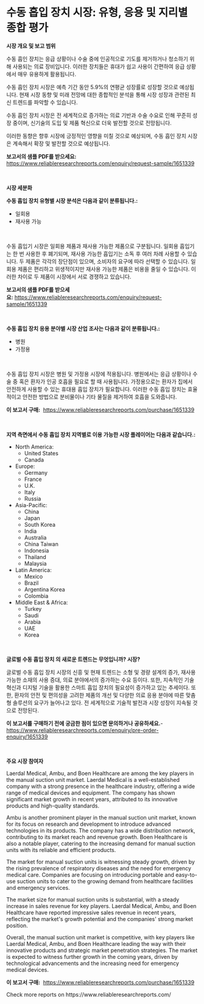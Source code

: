 <p><h1>수동 흡입 장치 시장: 유형, 응용 및 지리별 종합 평가</h1></p><p><strong>시장 개요 및 보고 범위</strong></p>
<p><p>수동 흡인 장치는 응급 상황이나 수술 중에 인공적으로 기도를 제거하거나 청소하기 위해 사용되는 의료 장비입니다. 이러한 장치들은 휴대가 쉽고 사용이 간편하여 응급 상황에서 매우 유용하게 활용됩니다.</p><p>수동 흡인 장치 시장은 예측 기간 동안 5.9%의 연평균 성장률로 성장할 것으로 예상됩니다. 현재 시장 동향 및 미래 전망에 대한 종합적인 분석을 통해 시장 성장과 관련된 최신 트렌드를 파악할 수 있습니다. </p><p>수동 흡인 장치 시장은 전 세계적으로 증가하는 의료 기반과 수술 수요로 인해 꾸준히 성장 중이며, 신기술의 도입 및 제품 혁신으로 더욱 발전할 것으로 전망됩니다. </p><p>이러한 동향은 향후 시장에 긍정적인 영향을 미칠 것으로 예상되며, 수동 흡인 장치 시장은 계속해서 확장 및 발전할 것으로 예상됩니다.</p></p>
<p><strong>보고서의 샘플 PDF를 받으세요:</strong> <a href="https://www.reliableresearchreports.com/enquiry/request-sample/1651339">https://www.reliableresearchreports.com/enquiry/request-sample/1651339</a></p>
<p>&nbsp;</p>
<p><strong>시장 세분화</strong></p>
<p><strong>수동 흡입 장치 유형별 시장 분석은 다음과 같이 분류됩니다.:</strong></p>
<p><ul><li>일회용</li><li>재사용 가능</li></ul></p>
<p>&nbsp;</p>
<p><p>수동 흡입기 시장은 일회용 제품과 재사용 가능한 제품으로 구분됩니다. 일회용 흡입기는 한 번 사용한 후 폐기되며, 재사용 가능한 흡입기는 소독 후 여러 차례 사용할 수 있습니다. 두 제품은 각각의 장단점이 있으며, 소비자의 요구에 따라 선택할 수 있습니다. 일회용 제품은 편리하고 위생적이지만 재사용 가능한 제품은 비용을 줄일 수 있습니다. 이러한 차이로 두 제품이 시장에서 서로 경쟁하고 있습니다.</p></p>
<p><strong>보고서의 샘플 PDF를 받으세요:</strong>&nbsp;<a href="https://www.reliableresearchreports.com/enquiry/request-sample/1651339">https://www.reliableresearchreports.com/enquiry/request-sample/1651339</a></p>
<p>&nbsp;</p>
<p><strong> 수동 흡입 장치 응용 분야별 시장 산업 조사는 다음과 같이 분류됩니다.:</strong></p>
<p><ul><li>병원</li><li>가정용</li></ul></p>
<p>&nbsp;</p>
<p><p>수동 흡입 장치 시장은 병원 및 가정용 시장에 적용됩니다. 병원에서는 응급 상황이나 수술 중 혹은 환자가 인공 호흡을 필요로 할 때 사용됩니다. 가정용으로는 환자가 집에서 안전하게 사용할 수 있는 휴대용 흡입 장치가 필요합니다. 이러한 수동 흡입 장치는 효율적이고 안전한 방법으로 분비물이나 기타 물질을 제거하여 호흡을 도와줍니다.</p></p>
<p><strong>이 보고서 구매:</strong>&nbsp; <a href="https://www.reliableresearchreports.com/purchase/1651339">https://www.reliableresearchreports.com/purchase/1651339</a></p>
<p>&nbsp;</p>
<p><strong>지역 측면에서 수동 흡입 장치 지역별로 이용 가능한 시장 플레이어는 다음과 같습니다.:</strong></p>
<p><ul>
    <li>
        North America:
        <ul>
            <li>United States</li>
            <li>Canada</li>
        </ul>
    </li>
    <li>
        Europe:
        <ul>
            <li>Germany</li>
            <li>France</li>
            <li>U.K.</li>
            <li>Italy</li>
            <li>Russia</li>
        </ul>
    </li>
    <li>
        Asia-Pacific:
        <ul>
            <li>China</li>
            <li>Japan</li>
            <li>South Korea</li>
            <li>India</li>
            <li>Australia</li>
            <li>China Taiwan</li>
            <li>Indonesia</li>
            <li>Thailand</li>
            <li>Malaysia</li>
        </ul>
    </li>
    <li>
        Latin America:
        <ul>
            <li>Mexico</li>
            <li>Brazil</li>
            <li>Argentina Korea</li>
            <li>Colombia</li>
        </ul>
    </li>
    <li>
        Middle East & Africa:
        <ul>
            <li>Turkey</li>
            <li>Saudi</li>
            <li>Arabia</li>
            <li>UAE</li>
            <li>Korea</li>
        </ul>
    </li>
    </ul></p>
<p>&nbsp;</p>
<p><strong>글로벌 수동 흡입 장치 의 새로운 트렌드는 무엇입니까? 시장?</strong></p>
<p><p>글로벌 수동 흡입 장치 시장의 신흥 및 현재 트렌드는 소형 및 경량 설계의 증가, 재사용 가능한 소재의 사용 증대, 의료 분야에서의 증가하는 수요 등이다. 또한, 지속적인 기술 혁신과 디지털 기술을 활용한 스마트 흡입 장치의 필요성이 증가하고 있는 추세이다. 또한, 환자의 안전 및 편의성을 고려한 제품의 개선 및 다양한 의료 응용 분야에 따른 맞춤형 솔루션의 요구가 늘어나고 있다. 전 세계적으로 기술적 발전과 시장 성장이 지속될 것으로 전망된다.</p></p>
<p><strong>이 보고서를 구매하기 전에 궁금한 점이 있으면 문의하거나 공유하세요.</strong>- <a href="https://www.reliableresearchreports.com/enquiry/pre-order-enquiry/1651339">https://www.reliableresearchreports.com/enquiry/pre-order-enquiry/1651339</a></p>
<p>&nbsp;</p>
<p><strong>주요 시장 참여자</strong></p>
<p><p>Laerdal Medical, Ambu, and Boen Healthcare are among the key players in the manual suction unit market. Laerdal Medical is a well-established company with a strong presence in the healthcare industry, offering a wide range of medical devices and equipment. The company has shown significant market growth in recent years, attributed to its innovative products and high-quality standards.</p><p>Ambu is another prominent player in the manual suction unit market, known for its focus on research and development to introduce advanced technologies in its products. The company has a wide distribution network, contributing to its market reach and revenue growth. Boen Healthcare is also a notable player, catering to the increasing demand for manual suction units with its reliable and efficient products.</p><p>The market for manual suction units is witnessing steady growth, driven by the rising prevalence of respiratory diseases and the need for emergency medical care. Companies are focusing on introducing portable and easy-to-use suction units to cater to the growing demand from healthcare facilities and emergency services.</p><p>The market size for manual suction units is substantial, with a steady increase in sales revenue for key players. Laerdal Medical, Ambu, and Boen Healthcare have reported impressive sales revenue in recent years, reflecting the market's growth potential and the companies' strong market position.</p><p>Overall, the manual suction unit market is competitive, with key players like Laerdal Medical, Ambu, and Boen Healthcare leading the way with their innovative products and strategic market penetration strategies. The market is expected to witness further growth in the coming years, driven by technological advancements and the increasing need for emergency medical devices.</p></p>
<p><strong>이 보고서 구매:</strong>&nbsp;&nbsp;<a href="https://www.reliableresearchreports.com/purchase/1651339">https://www.reliableresearchreports.com/purchase/1651339</a></p>
<p>Check more reports on https://www.reliableresearchreports.com/</p>
